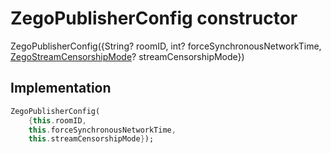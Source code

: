 


# ZegoPublisherConfig constructor







ZegoPublisherConfig({String? roomID, int? forceSynchronousNetworkTime, [ZegoStreamCensorshipMode](../../zego_uikit_prebuilt_live_audio_room/ZegoStreamCensorshipMode.md)? streamCensorshipMode})





## Implementation

```dart
ZegoPublisherConfig(
    {this.roomID,
    this.forceSynchronousNetworkTime,
    this.streamCensorshipMode});
```







